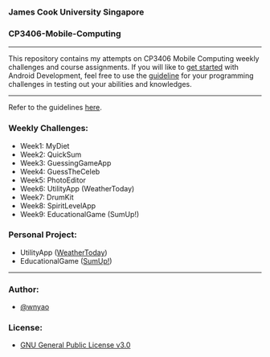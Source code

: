 ### James Cook University Singapore
### CP3406-Mobile-Computing
---

This repository contains my attempts on CP3406 Mobile Computing weekly challenges and course assignments. If you will like to [get started](https://developer.android.com/guide/) with Android Development, feel free to use the [guideline](https://github.com/wnyao/cp3406_mobile_computing/blob/master/weekly_challenges_guideline.md) for your programming challenges in testing out your abilities and knowledges.

---
Refer to the guidelines [here](https://github.com/wnyao/cp3406_mobile_computing/blob/master/weekly_challenges_guideline.md).

### Weekly Challenges:
* Week1: MyDiet
* Week2: QuickSum
* Week3: GuessingGameApp
* Week4: GuessTheCeleb
* Week5: PhotoEditor
* Week6: UtilityApp (WeatherToday)
* Week7: DrumKit
* Week8: SpiritLevelApp
* Week9: EducationalGame (SumUp!)

### Personal Project:
* UtilityApp ([WeatherToday](https://github.com/wnyao/cp3406_mobile_computing/tree/master/WeatherToday))
* EducationalGame ([SumUp!](https://github.com/wnyao/cp3406_mobile_computing/tree/master/EducationalGame))

---

### Author: 
* [@wnyao](https://github.com/wnyao)

### License:
* [GNU General Public License v3.0](https://github.com/wnyao/cp3406_mobile_computing/blob/master/LICENSE)
